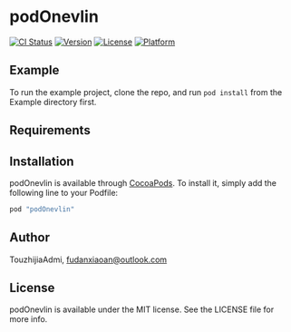 # podOnevlin

[![CI Status](http://img.shields.io/travis/TouzhijiaAdmi/podOnevlin.svg?style=flat)](https://travis-ci.org/TouzhijiaAdmi/podOnevlin)
[![Version](https://img.shields.io/cocoapods/v/podOnevlin.svg?style=flat)](http://cocoapods.org/pods/podOnevlin)
[![License](https://img.shields.io/cocoapods/l/podOnevlin.svg?style=flat)](http://cocoapods.org/pods/podOnevlin)
[![Platform](https://img.shields.io/cocoapods/p/podOnevlin.svg?style=flat)](http://cocoapods.org/pods/podOnevlin)

## Example

To run the example project, clone the repo, and run `pod install` from the Example directory first.

## Requirements

## Installation

podOnevlin is available through [CocoaPods](http://cocoapods.org). To install
it, simply add the following line to your Podfile:

```ruby
pod "podOnevlin"
```

## Author

TouzhijiaAdmi, fudanxiaoan@outlook.com

## License

podOnevlin is available under the MIT license. See the LICENSE file for more info.
